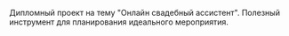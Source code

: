 Дипломный проект на тему "Онлайн свадебный ассистент". Полезный инструмент для
планирования идеального мероприятия. 
